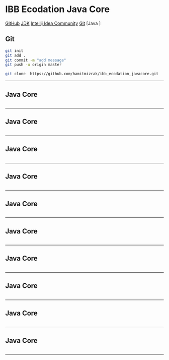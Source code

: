 # IBB Ecodation Java Core
[GitHub]( https://github.com/gunesakkayaa/ibb_ecodation_javacore.git)
[JDK](https://www.oracle.com/tr/java/technologies/downloads/#jdk23-windows)
[Intellij Idea Community](https://www.jetbrains.com/idea/download/?section=mac)
[Git](https://git-scm.com/downloads)
[Java ]


## Git
```sh 
git init
git add .
git commit -m "add message"
git push -u origin master

git clone  https://github.com/hamitmizrak/ibb_ecodation_javacore.git
```
---

## Java Core
```sh 

```
---


## Java Core
```sh 

```
---


## Java Core
```sh 

```
---


## Java Core
```sh 

```
---


## Java Core
```sh 

```
---


## Java Core
```sh 

```
---


## Java Core
```sh 

```
---


## Java Core
```sh 

```
---


## Java Core
```sh 

```
---


## Java Core
```sh 

```
---
````````

